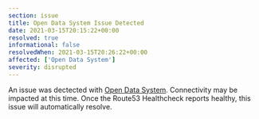 ```yaml
---
section: issue
title: Open Data System Issue Detected
date: 2021-03-15T20:15:22+00:00
resolved: true
informational: false
resolvedWhen: 2021-03-15T20:26:22+00:00
affected: ['Open Data System']
severity: disrupted
---
```

An issue was dectected with [Open Data System](https://data.sba.gov).  Connectivity may be impacted at this time.  Once the Route53 Healthcheck reports healthy, this issue will automatically resolve.
